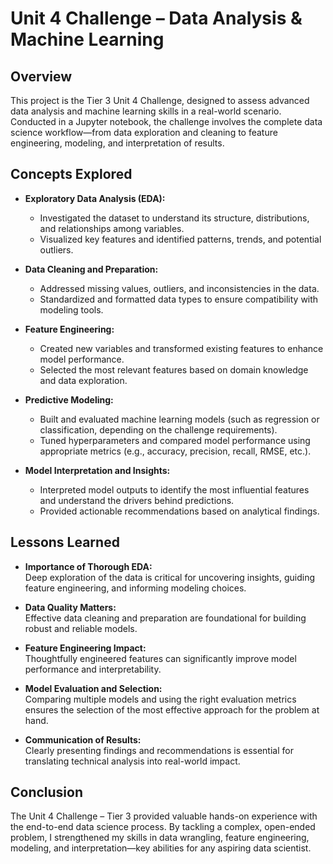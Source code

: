 # Unit 4 Challenge – Data Analysis & Machine Learning

## Overview

This project is the Tier 3 Unit 4 Challenge, designed to assess advanced data analysis and machine learning skills in a real-world scenario. Conducted in a Jupyter notebook, the challenge involves the complete data science workflow—from data exploration and cleaning to feature engineering, modeling, and interpretation of results.

## Concepts Explored

- **Exploratory Data Analysis (EDA):**
  - Investigated the dataset to understand its structure, distributions, and relationships among variables.
  - Visualized key features and identified patterns, trends, and potential outliers.

- **Data Cleaning and Preparation:**
  - Addressed missing values, outliers, and inconsistencies in the data.
  - Standardized and formatted data types to ensure compatibility with modeling tools.

- **Feature Engineering:**
  - Created new variables and transformed existing features to enhance model performance.
  - Selected the most relevant features based on domain knowledge and data exploration.

- **Predictive Modeling:**
  - Built and evaluated machine learning models (such as regression or classification, depending on the challenge requirements).
  - Tuned hyperparameters and compared model performance using appropriate metrics (e.g., accuracy, precision, recall, RMSE, etc.).

- **Model Interpretation and Insights:**
  - Interpreted model outputs to identify the most influential features and understand the drivers behind predictions.
  - Provided actionable recommendations based on analytical findings.

## Lessons Learned

- **Importance of Thorough EDA:**  
  Deep exploration of the data is critical for uncovering insights, guiding feature engineering, and informing modeling choices.

- **Data Quality Matters:**  
  Effective data cleaning and preparation are foundational for building robust and reliable models.

- **Feature Engineering Impact:**  
  Thoughtfully engineered features can significantly improve model performance and interpretability.

- **Model Evaluation and Selection:**  
  Comparing multiple models and using the right evaluation metrics ensures the selection of the most effective approach for the problem at hand.

- **Communication of Results:**  
  Clearly presenting findings and recommendations is essential for translating technical analysis into real-world impact.

## Conclusion

The Unit 4 Challenge – Tier 3 provided valuable hands-on experience with the end-to-end data science process. By tackling a complex, open-ended problem, I strengthened my skills in data wrangling, feature engineering, modeling, and interpretation—key abilities for any aspiring data scientist.
